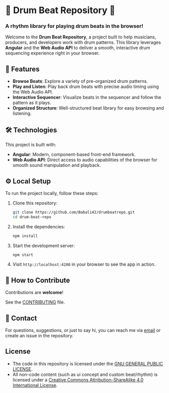 # 🥁 Drum Beat Repository 🥁

### A rhythm library for playing drum beats in the browser!

Welcome to the **Drum Beat Repository**, a project built to help musicians, producers, and developers work with drum patterns. This library leverages **Angular** and the **Web Audio API** to deliver a smooth, interactive drum sequencing experience right in your browser.

## 🚀 Features

- **Browse Beats**: Explore a variety of pre-organized drum patterns.
- **Play and Listen**: Play back drum beats with precise audio timing using the Web Audio API.
- **Interactive Sequencer**: Visualize beats in the sequencer and follow the pattern as it plays.
- **Organized Structure**: Well-structured beat library for easy browsing and listening.

## 🛠️ Technologies

This project is built with:

- **Angular**: Modern, component-based front-end framework.
- **Web Audio API**: Direct access to audio capabilities of the browser for smooth sound manipulation and playback.

## ⚙️ Local Setup

To run the project locally, follow these steps:

1. Clone this repository:

    ```bash
    git clone https://github.com/Babali42/drumbeatrepo.git
    cd drum-beat-repo
    ```

2. Install the dependencies:

    ```bash
    npm install
    ```

3. Start the development server:

    ```bash
    npm start
    ```

4. Visit `http://localhost:4200` in your browser to see the app in action.

## 🌱 How to Contribute

Contributions are **welcome**!

See the [CONTRIBUTING](CONTRIBUTING.md) file.

## 📧 Contact

For questions, suggestions, or just to say hi, you can reach me via [email](mailto:bab07ali@gmail.com) or create an issue in the repository.

## License

- The code in this repository is licensed under the [GNU GENERAL PUBLIC LICENSE](LICENSE).
- All non-code content (such as ui concept and custom beat/rhythm) is licensed under a [Creative Commons Attribution-ShareAlike 4.0 International License](https://creativecommons.org/licenses/by-sa/4.0/).
